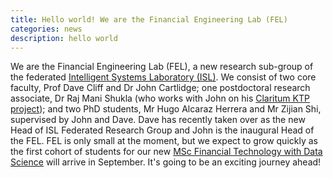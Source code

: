 ```yaml
---
title: Hello world! We are the Financial Engineering Lab (FEL)
categories: news
description: hello world
---
```

We are the Financial Engineering Lab (FEL), a new research sub-group of the federated [Intelligent Systems Laboratory (ISL)](https://www.bristol.ac.uk/research/groups/intelligent-systems/). We consist of two core faculty, Prof Dave Cliff and Dr John Cartlidge; one postdoctoral research associate, Dr Raj Mani Shukla (who works with John on his [Claritum KTP project](https://www.setsquared.co.uk/claritum-awarded-knowledge-transfer-partnership-funding-from-innovate-uk/)); and two PhD students, Mr Hugo Alcaraz Herrera and Mr Zijian Shi, supervised by John and Dave. Dave has recently taken over as the new Head of ISL Federated Research Group and John is the inaugural Head of the FEL. FEL is only small at the moment, but we expect to grow quickly as the first cohort of students for our new [MSc Financial Technology with Data Science](https://www.bristol.ac.uk/study/postgraduate/taught/msc-financial-technology-with-data-science/) will arrive in September. It's going to be an exciting journey ahead!
